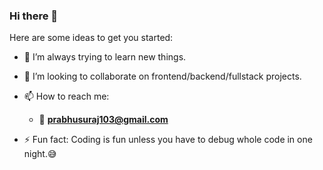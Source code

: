 ### Hi there 👋

<!--
**sungod12/sungod12** is a ✨ _special_ ✨ repository because its `README.md` (this file) appears on your GitHub profile.
-->
Here are some ideas to get you started:

- 🌱 I’m always trying to learn new things.
- 👯 I’m looking to collaborate on frontend/backend/fullstack projects.
- 📫 How to reach me: 
  - 📧 **prabhusuraj103@gmail.com**
  
- ⚡ Fun fact: Coding is fun unless you have to debug whole code in one night.😅

